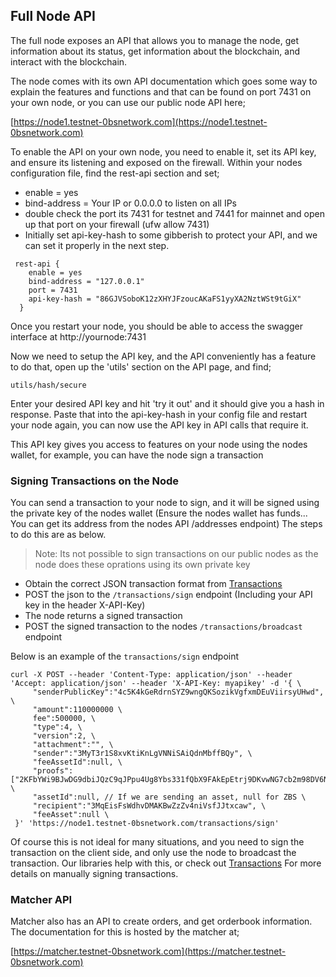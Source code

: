 ## Full Node API

The full node exposes an API that allows you to manage the node, get information about its status, get information about the blockchain, and interact with the blockchain.

The node comes with its own API documentation which goes some way to explain the features and functions and that can be found on port 7431 on your own node, or you can use our public node API here;

[https://node1.testnet-0bsnetwork.com](https://node1.testnet-0bsnetwork.com)

To enable the API on your own node, you need to enable it, set its API key, and ensure its listening and exposed on the firewall. Within your nodes configuration file, find the rest-api section and set;

- enable = yes
- bind-address = Your IP or 0.0.0.0 to listen on all IPs
- double check the port its 7431 for testnet and 7441 for mainnet and open up that port on your firewall (ufw allow 7431)
- Initially set api-key-hash to some gibberish to protect your API, and we can set it properly in the next step.

```
 rest-api {
    enable = yes
    bind-address = "127.0.0.1"
    port = 7431
    api-key-hash = "86GJVSoboK12zXHYJFzoucAKaFS1yyXA2NztWSt9tGiX"
  }

```

Once you restart your node, you should be able to access the swagger interface at http://yournode:7431

Now we need to setup the API key, and the API conveniently has a feature to do that, open up the 'utils' section on the API page, and find;

```utils/hash/secure```

Enter your desired API key and hit 'try it out' and it should give you a hash in response. Paste that into the api-key-hash in your config file and restart your node again, you can now use the API key in API calls that require it.

This API key gives you access to features on your node using the nodes wallet, for example, you can have the node sign a transaction

### Signing Transactions on the Node

You can send a transaction to your node to sign, and it will be signed using the private key of the nodes wallet (Ensure the nodes wallet has funds... You can get its address from the nodes API /addresses endpoint) The steps to do this are as below.

> Note: Its not possible to sign transactions on our public nodes as the node does these oprations using its own private key

- Obtain the correct JSON transaction format from [Transactions](transactions.md)
- POST the json to the ```/transactions/sign``` endpoint (Including your API key in the header X-API-Key)
- The node returns a signed transaction
- POST the signed transaction to the nodes ```/transactions/broadcast``` endpoint

Below is an example of the ```transactions/sign``` endpoint

```
curl -X POST --header 'Content-Type: application/json' --header 'Accept: application/json' --header 'X-API-Key: myapikey' -d '{ \
     "senderPublicKey":"4c5K4kGeRdrnSYZ9wngQKSozikVgfxmDEuViirsyUHwd", \
     "amount":110000000 \
     fee":500000, \
     "type":4, \
     "version":2, \
     "attachment":"", \
     "sender":"3MyT3r1S8xvKtiKnLgVNNiSAiQdnMbffBQy", \
     "feeAssetId":null, \
     "proofs":["2KFbYWi9BJwDG9dbiJQzC9qJPpu4Ug8Ybs331fQbX9FAkEpEtrj9DKvwNG7cb2m98DV6NCoKH4MBVtGGFsnQWPV6"], \
     "assetId":null, // If we are sending an asset, null for ZBS \
     "recipient":"3MqEisFsWdhvDMAKBwZzZv4niVsfJJtxcaw", \
     "feeAsset":null \
 }' 'https://node1.testnet-0bsnetwork.com/transactions/sign'
```

Of course this is not ideal for many situations, and you need to sign the transaction on the client side, and only use the node to broadcast the transaction. Our libraries help with this, or check out [Transactions](transactions.md) For more details on manually signing transactions.

### Matcher API

Matcher also has an API to create orders, and get orderbook information. The documentation for this is hosted by the matcher at;

[https://matcher.testnet-0bsnetwork.com](https://matcher.testnet-0bsnetwork.com)